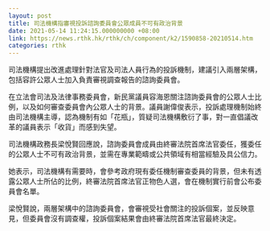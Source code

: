 ```yaml
---
layout: post
title: 司法機構指審視投訴諮詢委員會公眾成員不可有政治背景
date: 2021-05-14 11:24:15.000000000 +08:00
link: https://news.rthk.hk/rthk/ch/component/k2/1590858-20210514.htm
categories: rthk
---
```


司法機構提出改進處理針對法官及司法人員行為的投訴機制，建議引入兩層架構，包括容許公眾人士加入負責審視調查報告的諮詢委員會。

在立法會司法及法律事務委員會，新民黨議員容海恩關注諮詢委員會的公眾人士比例，以及如何審查委員會內公眾人士的背景。議員謝偉俊表示，投訴處理機制始終由司法機構主導，認為機制有如「花瓶」，質疑司法機構敷衍了事，對一直倡議改革的議員表示「收貨」而感到失望。

司法機構政務長梁悅賢回應說，諮詢委員會成員由終審法院首席法官委任，獲委任的公眾人士不可有政治背景，並需在專業範疇或公共領域有相當經驗及具公信力。

她表示，司法機構有需要時，會參考政府現有委任機制審查委員的背景，但未有透露公眾人士所佔的比例，終審法院首席法官正物色人選，會在機制實行前會公布委員會名單。

梁悅賢說，兩層架構中的諮詢委員會，會審視受社會關注的投訴個案，並反映意見，但委員會沒有調查權，投訴個案結果會由終審法院首席法官最終決定。

